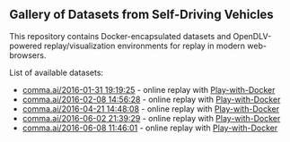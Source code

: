 ## Gallery of Datasets from Self-Driving Vehicles

This repository contains Docker-encapsulated datasets and OpenDLV-powered
replay/visualization environments for replay in modern web-browsers.

List of available datasets:

* [comma.ai/2016-01-31 19:19:25](https://archive.org/details/comma-dataset) - online replay with [Play-with-Docker](https://labs.play-with-docker.com?stack=https://raw.githubusercontent.com/chalmers-revere/opendlv-gallery/master/comma.ai-2016-01-31_191925.yml)
* [comma.ai/2016-02-08 14:56:28](https://archive.org/details/comma-dataset) - online replay with [Play-with-Docker](https://labs.play-with-docker.com?stack=https://raw.githubusercontent.com/chalmers-revere/opendlv-gallery/master/comma.ai-2016-02-08_145628.yml)
* [comma.ai/2016-04-21 14:48:08](https://archive.org/details/comma-dataset) - online replay with [Play-with-Docker](https://labs.play-with-docker.com?stack=https://raw.githubusercontent.com/chalmers-revere/opendlv-gallery/master/comma.ai-2016-04-21_144808.yml)
* [comma.ai/2016-06-02 21:39:29](https://archive.org/details/comma-dataset) - online replay with [Play-with-Docker](https://labs.play-with-docker.com?stack=https://raw.githubusercontent.com/chalmers-revere/opendlv-gallery/master/comma.ai-2016-06-02_213929.yml)
* [comma.ai/2016-06-08 11:46:01](https://archive.org/details/comma-dataset) - online replay with [Play-with-Docker](https://labs.play-with-docker.com?stack=https://raw.githubusercontent.com/chalmers-revere/opendlv-gallery/master/comma.ai-2016-06-08_114601.yml)

